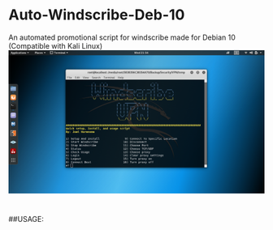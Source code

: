 # Auto-Windscribe-Deb-10
An automated promotional script for windscribe made for Debian 10 (Compatible with Kali Linux)
![](https://github.com/J-Horensma/Auto-Windscribe-Deb-10/blob/master/Images/Windscape_Main.png)
#
##USAGE:
